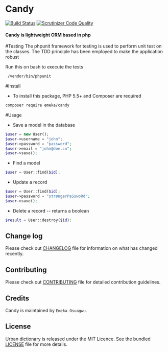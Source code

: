 # Candy
[![Build Status](https://travis-ci.org/andela-eosuagwu/Candy.svg)](https://travis-ci.org/andela-eosuagwu/Candy)
[![Scrutinizer Code Quality](https://scrutinizer-ci.com/g/andela-eosuagwu/Candy/badges/quality-score.png?b=master)](https://scrutinizer-ci.com/g/andela-eosuagwu/Candy/?branch=master)


#### Candy is lightweight ORM based in php


#Testing
 The phpunit framework for testing is used to perform
 unit test on the classes. The TDD principle has been
 employed to make the application robust

 Run this on bash to execute the tests
 
```bash
 /vendor/bin/phpunit
```

#Install

- To install this package, PHP 5.5+ and Composer are required

```bash
composer require emeka/candy
```

#Usage

- Save a model in the database

```php
$user = new User();
$user->username = "john";
$user->password = "password";
$user->email = "john@doe.co";
$user->save();
```
- Find a model

```php
$user = User::find($id);
```
- Update a record

```php
$user = User::find($id);
$user->password = "s†røngerPaSswoRd";
$user->save();
```
- Delete a record -- returns a boolean

```php
$result = User::destroy($id):
```


## Change log
Please check out [CHANGELOG](CHANGELOG.md) file for information on what has changed recently.

## Contributing
Please check out [CONTRIBUTING](CONTRIBUTING.md) file for detailed contribution guidelines.

## Credits
Candy is maintained by `Emeka Osuagwu`.

## License
Urban dictionary is released under the MIT Licence. See the bundled [LICENSE](LICENSE.md) file for more details.


